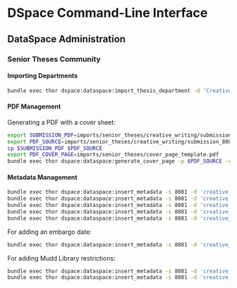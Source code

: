 # DSpace Command-Line Interface

## DataSpace Administration

### Senior Theses Community

#### Importing Departments

```bash
bundle exec thor dspace:dataspace:import_thesis_department -d 'Creative Writing' -y 2020
```

#### PDF Management

Generating a PDF with a cover sheet:

```bash
export SUBMISSION_PDF=imports/senior_theses/creative_writing/submission_8081/ALAGAPPAN-SERENA-THESIS.pdf
export PDF_SOURCE=imports/senior_theses/creative_writing/submission_8081/ORIG-ALAGAPPAN-SERENA-THESIS.pdf
cp $SUBMISSION_PDF $PDF_SOURCE
export PDF_COVER_PAGE=imports/senior_theses/cover_page_template.pdf
bundle exec thor dspace:dataspace:generate_cover_page -p $PDF_SOURCE -c $PDF_COVER_PAGE -o $SUBMISSION_PDF
```

#### Metadata Management

```bash
bundle exec thor dspace:dataspace:insert_metadata -s 8081 -d 'creative_writing' -S pu -e date -q classyear -v 2020
bundle exec thor dspace:dataspace:insert_metadata -s 8081 -d 'creative_writing' -S pu -e contributor -q authorid -v 961235565
bundle exec thor dspace:dataspace:insert_metadata -s 8081 -d 'creative_writing' -S pu -e pdf -q coverpage -v SeniorThesisCoverPage
bundle exec thor dspace:dataspace:insert_metadata -s 8081 -d 'creative_writing' -S pu -e department -v Mathematics
bundle exec thor dspace:dataspace:insert_metadata -s 8081 -d 'creative_writing' -S pu -e certificate -v 'Finance Program'
```

For adding an embargo date:

```bash
bundle exec thor dspace:dataspace:insert_metadata -s 8081 -d 'creative_writing' -S pu -e embargo -q terms -v '2021-07-01'
```

For adding Mudd Library restrictions:

```bash
bundle exec thor dspace:dataspace:insert_metadata -s 8081 -d 'creative_writing' -S pu -e mudd -q walkin -v 'yes'
bundle exec thor dspace:dataspace:insert_metadata -s 8081 -d 'creative_writing' -S dc -e rights -q accessRights -v 'Walk-in Access. This thesis can only be viewed on computer terminals at the <a href=http://mudd.princeton.edu>Mudd Manuscript Library</a>.'
```

